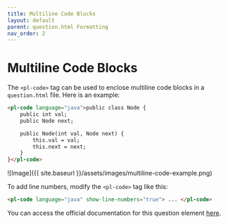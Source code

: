 ```yaml
---
title: Multiline Code Blocks
layout: default
parent: question.html Formatting
nav_order: 2
---
```


# Multiline Code Blocks

The `<pl-code>` tag can be used to enclose multiline code blocks in a `question.html` file. Here is an example:

```html
<pl-code language="java">public class Node {
    public int val;
    public Node next;

    public Node(int val, Node next) {
        this.val = val;
        this.next = next;
    }
}</pl-code>
```

![Image]({{ site.baseurl }}/assets/images/multiline-code-example.png)

To add line numbers, modify the `<pl-code>` tag like this:

```html
<pl-code language="java" show-line-numbers="true"> ... </pl-code>
```

You can access the official documentation for this question element [here](https://prairielearn.readthedocs.io/en/latest/elements/#pl-code-element).